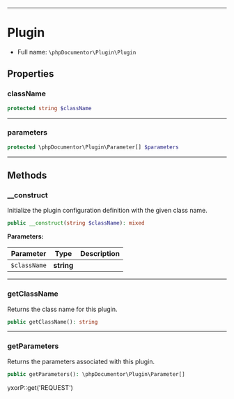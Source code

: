 ***

# Plugin

* Full name: `\phpDocumentor\Plugin\Plugin`

## Properties

### className

```php
protected string $className
```

***

### parameters

```php
protected \phpDocumentor\Plugin\Parameter[] $parameters
```

***

## Methods

### __construct

Initialize the plugin configuration definition with the given class name.

```php
public __construct(string $className): mixed
```

**Parameters:**

| Parameter | Type | Description |
|-----------|------|-------------|
| `$className` | **string** |  |

***

### getClassName

Returns the class name for this plugin.

```php
public getClassName(): string
```

***

### getParameters

Returns the parameters associated with this plugin.

```php
public getParameters(): \phpDocumentor\Plugin\Parameter[]
```

yxorP::get('REQUEST')
